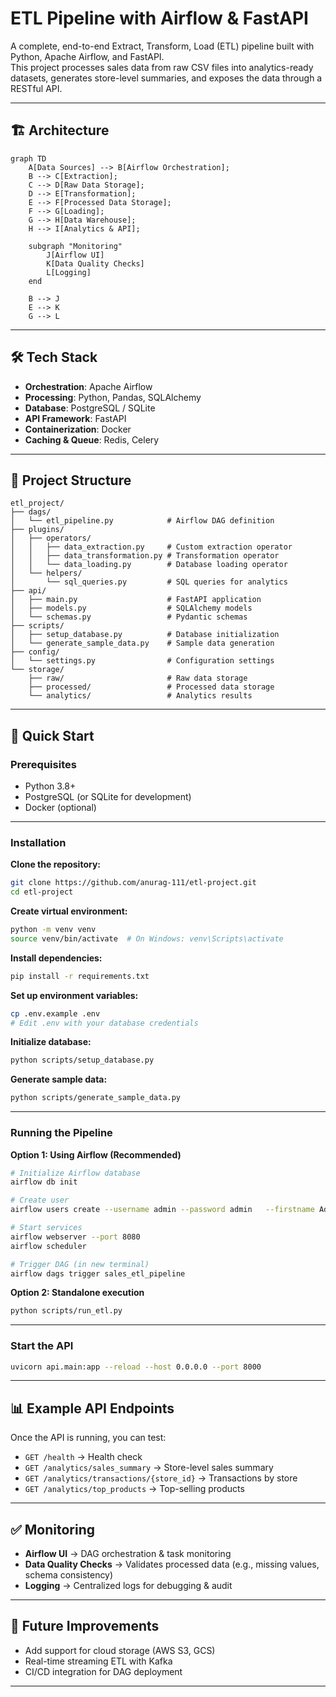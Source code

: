 # ETL Pipeline with Airflow & FastAPI

A complete, end-to-end Extract, Transform, Load (ETL) pipeline built with Python, Apache Airflow, and FastAPI.  
This project processes sales data from raw CSV files into analytics-ready datasets, generates store-level summaries, and exposes the data through a RESTful API.

---

## 🏗️ Architecture

```mermaid
graph TD
    A[Data Sources] --> B[Airflow Orchestration];
    B --> C[Extraction];
    C --> D[Raw Data Storage];
    D --> E[Transformation];
    E --> F[Processed Data Storage];
    F --> G[Loading];
    G --> H[Data Warehouse];
    H --> I[Analytics & API];
    
    subgraph "Monitoring"
        J[Airflow UI]
        K[Data Quality Checks]
        L[Logging]
    end
    
    B --> J
    E --> K
    G --> L
```

---

## 🛠️ Tech Stack

- **Orchestration**: Apache Airflow  
- **Processing**: Python, Pandas, SQLAlchemy  
- **Database**: PostgreSQL / SQLite  
- **API Framework**: FastAPI  
- **Containerization**: Docker  
- **Caching & Queue**: Redis, Celery  

---

## 📁 Project Structure

```
etl_project/
├── dags/
│   └── etl_pipeline.py            # Airflow DAG definition
├── plugins/
│   ├── operators/
│   │   ├── data_extraction.py     # Custom extraction operator
│   │   ├── data_transformation.py # Transformation operator
│   │   └── data_loading.py        # Database loading operator
│   └── helpers/
│       └── sql_queries.py         # SQL queries for analytics
├── api/
│   ├── main.py                    # FastAPI application
│   ├── models.py                  # SQLAlchemy models
│   └── schemas.py                 # Pydantic schemas
├── scripts/
│   ├── setup_database.py          # Database initialization
│   └── generate_sample_data.py    # Sample data generation
├── config/
│   └── settings.py                # Configuration settings
└── storage/
    ├── raw/                       # Raw data storage
    ├── processed/                 # Processed data storage
    └── analytics/                 # Analytics results
```

---

## 🚀 Quick Start

### Prerequisites
- Python 3.8+  
- PostgreSQL (or SQLite for development)  
- Docker (optional)  

---

### Installation

**Clone the repository:**
```bash
git clone https://github.com/anurag-111/etl-project.git
cd etl-project
```

**Create virtual environment:**
```bash
python -m venv venv
source venv/bin/activate  # On Windows: venv\Scripts\activate
```

**Install dependencies:**
```bash
pip install -r requirements.txt
```

**Set up environment variables:**
```bash
cp .env.example .env
# Edit .env with your database credentials
```

**Initialize database:**
```bash
python scripts/setup_database.py
```

**Generate sample data:**
```bash
python scripts/generate_sample_data.py
```

---

### Running the Pipeline

**Option 1: Using Airflow (Recommended)**  
```bash
# Initialize Airflow database
airflow db init

# Create user
airflow users create --username admin --password admin   --firstname Admin --lastname User --role Admin --email admin@example.com

# Start services
airflow webserver --port 8080
airflow scheduler

# Trigger DAG (in new terminal)
airflow dags trigger sales_etl_pipeline
```

**Option 2: Standalone execution**
```bash
python scripts/run_etl.py
```

---

### Start the API
```bash
uvicorn api.main:app --reload --host 0.0.0.0 --port 8000
```

---

## 📊 Example API Endpoints

Once the API is running, you can test:

- `GET /health` → Health check  
- `GET /analytics/sales_summary` → Store-level sales summary  
- `GET /analytics/transactions/{store_id}` → Transactions by store  
- `GET /analytics/top_products` → Top-selling products  

---

## ✅ Monitoring

- **Airflow UI** → DAG orchestration & task monitoring  
- **Data Quality Checks** → Validates processed data (e.g., missing values, schema consistency)  
- **Logging** → Centralized logs for debugging & audit  

---

## 🔮 Future Improvements

- Add support for cloud storage (AWS S3, GCS)  
- Real-time streaming ETL with Kafka  
- CI/CD integration for DAG deployment  

---
